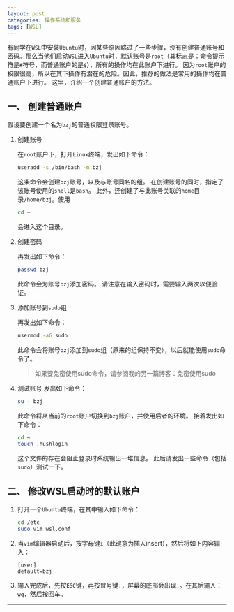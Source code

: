 ```yaml
---
layout: post
categories: 操作系统和服务
tags: [WSL]
---
```


有同学在`WSL`中安装`Ubuntu`时，因某些原因略过了一些步骤，没有创建普通账号和密码。那么当他们启动`WSL`进入`Ubuntu`时，默认账号是`root`（其标志是：命令提示符是`#`符号，而普通账户的是`$`），所有的操作均在此账户下进行。
因为`root`账户的权限很高，所以在其下操作有潜在的危险。因此，推荐的做法是常用的操作均在普通账户下进行。
这里，介绍一个创建普通账户的方法。

## 一、 创建普通账户
假设要创建一个名为`bzj`的普通权限登录账号。

1. 创建账号

    在`root`账户下，打开`Linux`终端，发出如下命令：
    ```bash
    useradd -s /bin/bash -m bzj
    ```
    这条命令会创建`bzj`账号，以及与账号同名的组。
    在创建账号的同时，指定了该账号使用的`shell`是`bash`。
    此外，还创建了与此账号关联的`home`目录`/home/bzj`。使用
    ```bash
    cd ~
    ```
    会进入这个目录。

2. 创建密码

    再发出如下命令：
    ```bash
    passwd bzj
    ```
    此命令会为账号`bzj`添加密码。
    请注意在输入密码时，需要输入两次以便验证。


3. 添加账号到`sudo`组

    再发出如下命令：
    ```bash
    usermod -aG sudo
    ```
    此命令会将账号`bzj`添加到`sudo`组（原来的组保持不变），以后就能使用`sudo`命令了。

    >如果要免密使用sudo命令，请参阅我的另一篇博客：免密使用sudo

4. 测试账号
    发出如下命令：
    ```bash
    su - bzj
    ```
    此命令将从当前的`root`账户切换到`bzj`账户，并使用后者的环境。
    接着发出如下命令：
    ```bash
    cd ~
    touch .hushlogin
    ```
    这个文件的存在会阻止登录时系统输出一堆信息。
    此后请发出一些命令（包括`sudo`）测试一下。

## 二、 修改WSL启动时的默认账户

1. 打开一个`Ubuntu`终端，在其中输入如下命令：

    ```bash
    cd /etc
    sudo vim wsl.conf
    ```

2. 当`vim`编辑器启动后，按字母键`i`（此键意为插入insert），然后将如下内容输入：
    ```vim
    [user]
    default=bzj
    ```

3. 输入完成后，先按`ESC`键，再按冒号键`:`，屏幕的底部会出现`:`。在其后输入：`wq`，然后按回车。

---